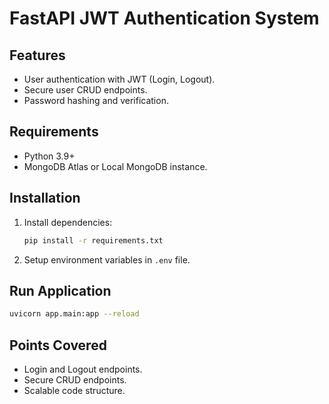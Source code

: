 # FastAPI JWT Authentication System

## Features
- User authentication with JWT (Login, Logout).
- Secure user CRUD endpoints.
- Password hashing and verification.

## Requirements
- Python 3.9+
- MongoDB Atlas or Local MongoDB instance.

## Installation
1. Install dependencies:
   ```bash
   pip install -r requirements.txt
   ```
2. Setup environment variables in `.env` file.

## Run Application
```bash
uvicorn app.main:app --reload
```

## Points Covered
- Login and Logout endpoints.
- Secure CRUD endpoints.
- Scalable code structure.
